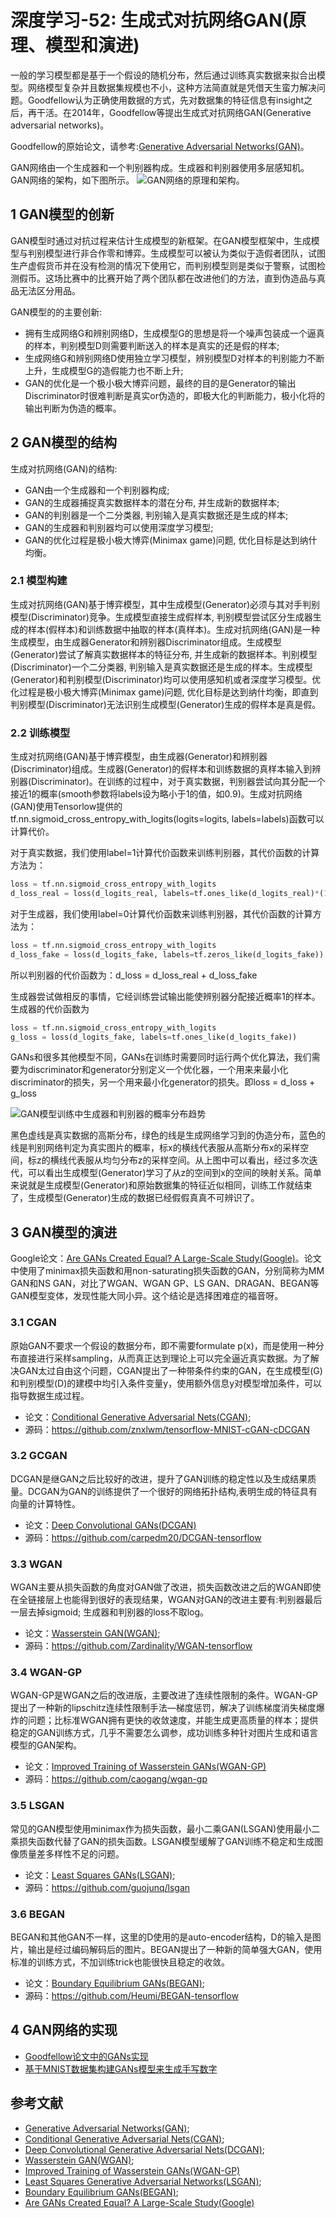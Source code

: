 # 深度学习-52: 生成式对抗网络GAN(原理、模型和演进)

一般的学习模型都是基于一个假设的随机分布，然后通过训练真实数据来拟合出模型。网络模型复杂并且数据集规模也不小，这种方法简直就是凭借天生蛮力解决问题。Goodfellow认为正确使用数据的方式，先对数据集的特征信息有insight之后，再干活。在2014年，Goodfellow等提出生成式对抗网络GAN(Generative adversarial networks)。

Goodfellow的原始论文，请参考:[Generative Adversarial Networks(GAN)](https://arxiv.org/abs/1406.2661)。

GAN网络由一个生成器和一个判别器构成。生成器和判别器使用多层感知机。GAN网络的架构，如下图所示。
![GAN网络的原理和架构](../images/5-gan-auto-generate-arch.png)。

## 1 GAN模型的创新

GAN模型时通过对抗过程来估计生成模型的新框架。在GAN模型框架中，生成模型与判别模型进行非合作零和博弈。生成模型可以被认为类似于造假者团队，试图生产虚假货币并在没有检测的情况下使用它，而判别模型则是类似于警察，试图检测假币。这场比赛中的比赛开始了两个团队都在改进他们的方法，直到伪造品与真品无法区分用品。

GAN模型的的主要创新:

- 拥有生成网络G和辨别网络D，生成模型G的思想是将一个噪声包装成一个逼真的样本，判别模型D则需要判断送入的样本是真实的还是假的样本;
- 生成网络G和辨别网络D使用独立学习模型，辨别模型D对样本的判别能力不断上升，生成模型G的造假能力也不断上升;
- GAN的优化是一个极小极大博弈问题，最终的目的是Generator的输出Discriminator时很难判断是真实or伪造的，即极大化的判断能力，极小化将的输出判断为伪造的概率。

## 2 GAN模型的结构

生成对抗网络(GAN)的结构:

- GAN由一个生成器和一个判别器构成;
- GAN的生成器捕捉真实数据样本的潜在分布, 并生成新的数据样本;
- GAN的判别器是一个二分类器, 判别输入是真实数据还是生成的样本;
- GAN的生成器和判别器均可以使用深度学习模型;
- GAN的优化过程是极小极大博弈(Minimax game)问题, 优化目标是达到纳什均衡。

### 2.1 模型构建

生成对抗网络(GAN)基于博弈模型，其中生成模型(Generator)必须与其对手判别模型(Discriminator)竞争。生成模型直接生成假样本, 判别模型尝试区分生成器生成的样本(假样本)和训练数据中抽取的样本(真样本)。生成对抗网络(GAN)是一种生成模型，由生成器Generator和辨别器Discriminator组成。生成模型(Generator)尝试了解真实数据样本的特征分布, 并生成新的数据样本。判别模型(Discriminator)一个二分类器, 判别输入是真实数据还是生成的样本。生成模型(Generator)和判别模型(Discriminator)均可以使用感知机或者深度学习模型。优化过程是极小极大博弈(Minimax game)问题, 优化目标是达到纳什均衡，即直到判别模型(Discriminator)无法识别生成模型(Generator)生成的假样本是真是假。

### 2.2 训练模型

生成对抗网络(GAN)基于博弈模型，由生成器(Generator)和辨别器(Discriminator)组成。生成器(Generator)的假样本和训练数据的真样本输入到辨别器(Discriminator)。在训练的过程中，对于真实数据，判别器尝试向其分配一个接近1的概率(smooth参数将labels设为略小于1的值，如0.9)。生成对抗网络(GAN)使用Tensorlow提供的
tf.nn.sigmoid_cross_entropy_with_logits(logits=logits, labels=labels)函数可以计算代价。

对于真实数据，我们使用label=1计算代价函数来训练判别器，其代价函数的计算方法为：

```python
loss = tf.nn.sigmoid_cross_entropy_with_logits
d_loss_real = loss(d_logits_real, labels=tf.ones_like(d_logits_real)*(1-smooth))
```

对于生成器，我们使用label=0计算代价函数来训练判别器，其代价函数的计算方法为：

```python
loss = tf.nn.sigmoid_cross_entropy_with_logits
d_loss_fake = loss(d_logits_fake, labels=tf.zeros_like(d_logits_fake))
```

所以判别器的代价函数为：d_loss = d_loss_real + d_loss_fake

生成器尝试做相反的事情，它经训练尝试输出能使辨别器分配接近概率1的样本。生成器的代价函数为

```python
loss = tf.nn.sigmoid_cross_entropy_with_logits
g_loss = loss(d_logits_fake, labels=tf.ones_like(d_logits_fake))
```

GANs和很多其他模型不同，GANs在训练时需要同时运行两个优化算法，我们需要为discriminator和generator分别定义一个优化器，一个用来来最小化discriminator的损失，另一个用来最小化generator的损失。即loss = d_loss + g_loss

![GAN模型训练中生成器和判别器的概率分布趋势](../images/5-gan-train-trend.png)

黑色虚线是真实数据的高斯分布，绿色的线是生成网络学习到的伪造分布，蓝色的线是判别网络判定为真实图片的概率，标x的横线代表服从高斯分布x的采样空间，标z的横线代表服从均匀分布z的采样空间。从上图中可以看出，经过多次迭代，可以看出生成模型(Generator)学习了从z的空间到x的空间的映射关系。简单来说就是生成模型(Generator)和原始数据集的特征近似相同，训练工作就结束了，生成模型(Generator)生成的数据已经假假真真不可辨识了。

## 3 GAN模型的演进

Google论文：[Are GANs Created Equal? A Large-Scale Study(Google)](https://arxiv.org/abs/1711.10337)。论文中使用了minimax损失函数和用non-saturating损失函数的GAN，分别简称为MM GAN和NS GAN，对比了WGAN、WGAN GP、LS GAN、DRAGAN、BEGAN等GAN模型变体，发现性能大同小异。这个结论是选择困难症的福音呀。

### 3.1 CGAN

原始GAN不要求一个假设的数据分布，即不需要formulate p(x)，而是使用一种分布直接进行采样sampling，从而真正达到理论上可以完全逼近真实数据。为了解决GAN太过自由这个问题，CGAN提出了一种带条件约束的GAN，在生成模型(G)和判别模型(D)的建模中均引入条件变量y，使用额外信息y对模型增加条件，可以指导数据生成过程。

- 论文：[Conditional Generative Adversarial Nets(CGAN)](https://arxiv.org/pdf/1411.1784);
- 源码：https://github.com/znxlwm/tensorflow-MNIST-cGAN-cDCGAN

### 3.2 GCGAN

DCGAN是继GAN之后比较好的改进，提升了GAN训练的稳定性以及生成结果质量。DCGAN为GAN的训练提供了一个很好的网络拓扑结构,表明生成的特征具有向量的计算特性。

- 论文：[Deep Convolutional GANs(DCGAN)](http://arxiv.org/abs/1511.06434)
- 源码：https://github.com/carpedm20/DCGAN-tensorflow

### 3.3 WGAN

WGAN主要从损失函数的角度对GAN做了改进，损失函数改进之后的WGAN即使在全链接层上也能得到很好的表现结果，WGAN对GAN的改进主要有:判别器最后一层去掉sigmoid; 生成器和判别器的loss不取log。

- 论文：[Wasserstein GAN(WGAN)](https://arxiv.org/abs/1701.07875);
- 源码：https://github.com/Zardinality/WGAN-tensorflow

### 3.4 WGAN-GP

WGAN-GP是WGAN之后的改进版，主要改进了连续性限制的条件。WGAN-GP提出了一种新的lipschitz连续性限制手法—梯度惩罚，解决了训练梯度消失梯度爆炸的问题；比标准WGAN拥有更快的收敛速度，并能生成更高质量的样本；提供稳定的GAN训练方式，几乎不需要怎么调参，成功训练多种针对图片生成和语言模型的GAN架构。

- 论文：[Improved Training of Wasserstein GANs(WGAN-GP)](https://arxiv.org/abs/1704.00028)
- 源码：https://github.com/caogang/wgan-gp

### 3.5 LSGAN

常见的GAN模型使用minimax作为损失函数，最小二乘GAN(LSGAN)使用最小二乘损失函数代替了GAN的损失函数。LSGAN模型缓解了GAN训练不稳定和生成图像质量差多样性不足的问题。

- 论文：[Least Squares GANs(LSGAN)](https://arxiv.org/abs/1611.04076);
- 源码：https://github.com/guojunq/lsgan

### 3.6 BEGAN

BEGAN和其他GAN不一样，这里的D使用的是auto-encoder结构，D的输入是图片，输出是经过编码解码后的图片。BEGAN提出了一种新的简单强大GAN，使用标准的训练方式，不加训练trick也能很快且稳定的收敛。

- 论文：[Boundary Equilibrium GANs(BEGAN)](https://arxiv.org/abs/1703.10717);
- 源码：https://github.com/Heumi/BEGAN-tensorflow

## 4 GAN网络的实现

- [Goodfellow论文中的GANs实现](https://github.com/goodfeli/adversarial)
- [基于MNIST数据集构建GANs模型来生成手写数字](https://github.com/Maxwell-Hu/deep_learning/tree/master/gans_on_mnist)

## 参考文献

- [Generative Adversarial Networks(GAN)](https://arxiv.org/abs/1406.2661);
- [Conditional Generative Adversarial Nets(CGAN)](https://arxiv.org/pdf/1411.1784);
- [Deep Convolutional Generative Adversarial Nets(DCGAN)](http://arxiv.org/abs/1511.06434);
- [Wasserstein GAN(WGAN)](https://arxiv.org/abs/1701.07875);
- [Improved Training of Wasserstein GANs(WGAN-GP)](https://arxiv.org/abs/1704.00028)
- [Least Squares Generative Adversarial Networks(LSGAN)](https://arxiv.org/abs/1611.04076);
- [Boundary Equilibrium GANs(BEGAN)](https://arxiv.org/abs/1703.10717);
- [Are GANs Created Equal? A Large-Scale Study(Google)](https://arxiv.org/abs/1711.10337)